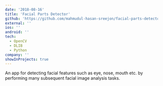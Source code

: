 ```yaml
---
date: '2018-08-16'
title: 'Facial Parts Detector'
github: 'https://github.com/mahmudul-hasan-sreejon/facial-parts-detector'
external: ''
ios: ''
android: ''
tech:
  - OpenCV
  - DLIB
  - Python
company: ''
showInProjects: true
---
```


An app for detecting facial features such as eye, nose, mouth etc. by performing many subsequent facial image analysis tasks.

